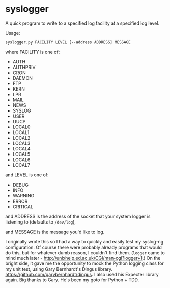 syslogger
=========

A quick program to write to a specified log facility at a specified log level.

Usage:

```
syslogger.py FACILITY LEVEL [--address ADDRESS] MESSAGE
```

where FACILITY is one of:

* AUTH
* AUTHPRIV
* CRON
* DAEMON
* FTP
* KERN
* LPR
* MAIL
* NEWS
* SYSLOG
* USER
* UUCP
* LOCAL0
* LOCAL1
* LOCAL2
* LOCAL3
* LOCAL4
* LOCAL5
* LOCAL6
* LOCAL7

and LEVEL is one of:

* DEBUG
* INFO
* WARNING
* ERROR
* CRITICAL

and ADDRESS is the address of the socket that your system logger is listening to (defaults to `/dev/log`),

and MESSAGE is the message you'd like to log.

I originally wrote this so I had a way to quickly and easily test my syslog-ng configuration. Of course there were probably already programs that would do this, but for whatever dumb reason, I couldn't find them. (`logger` came to mind much later - http://unixhelp.ed.ac.uk/CGI/man-cgi?logger+1.) On the bright side, it gave me the opportunity to mock the Python logging class for my unit test, using Gary Bernhardt's Dingus library. https://github.com/garybernhardt/dingus. I also used his Expecter library again. Big thanks to Gary. He's been my goto for Python + TDD.
